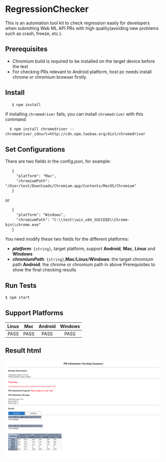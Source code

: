 # RegressionChecker
This is an automation tool kit to check regression easily for developers when submitting Web ML API PRs with high quality(avoiding new problems such as crash, freeze, etc.).

## Prerequisites
* Chromium build is required to be installed on the target device before the test
* For checking PRs relevant to Android platform, host pc needs install chrome or chromium browser firstly.

## Install
```sh
   $ npm install
```
   If installing `chromedriver` fails, you can install `chromedriver` with this command:

      $ npm install chromedriver --chromedriver_cdnurl=http://cdn.npm.taobao.org/dist/chromedriver

## Set Configurations
   There are two fields in the config.json, for example:
```
   {
     "platform": "Mac",
     "chromiumPath": "/User/test/Downloads/Chromium.app/Contents/MacOS/Chromium"
   }
```
   or
```
   {
     "platform": "Windows",
     "chromiumPath": "C:\\test\\win_x64_SUCCEED\\Chrome-bin\\chrome.exe"
   }
```
   You need modify these two fields for the different platforms:
   + **_platform_**: `{string}`, target platform, support **Android**, **Mac**, **Linux** and **Windows**
   + **_chromiumPath_**: `{string}`,**Mac**/**Linux**/**Windows**: the target chromium path   **Android**: the chrome or chromium path in above Prerequisites to show the final checking results

## Run Tests

```sh
$ npm start
```

## Support Platforms

|  Linux  |   Mac   |  Android  |  Windows  |
|  :---:  |  :---:  |   :---:   |   :---:   |
|  PASS   |   PASS  |    PASS   |    PASS   |

## Result html

![result-html](./baseline/result-html.png)
